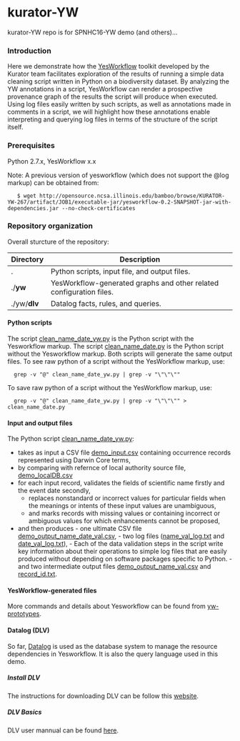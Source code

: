 kurator-YW
===========

kurator-YW repo is for SPNHC16-YW demo (and others)… 

### Introduction
Here we demonstrate how the [YesWorkflow](https://github.com/yesworkflow-org) toolkit developed by the Kurator team facilitates exploration of the results of running a simple data cleaning script written in Python on a biodiversity dataset. By analyzing the YW annotations in a script, YesWorkflow can render a prospective provenance graph of the results the script will produce when executed. Using log files easily written by such scripts, as well as annotations made in comments in a script, we will highlight how these annotations enable interpreting and querying log files in terms of the structure of the script itself. 

### Prerequisites

Python 2.7.x, YesWorkflow x.x

Note: A previous version of yesworkflow (which does not support the @log markup) can be obtained from:
```
   $ wget http://opensource.ncsa.illinois.edu/bamboo/browse/KURATOR-YW-267/artifact/JOB1/executable-jar/yesworkflow-0.2-SNAPSHOT-jar-with-dependencies.jar --no-check-certificates
```

### Repository organization

Overall sturcture of the repository: 

Directory            | Description
---------------------|------------
.                    | Python scripts, input file, and output files.
./**yw**             | YesWorkflow-generated graphs and other related configuration files.
./yw/**dlv**         | Datalog facts, rules, and queries.

#### Python scripts

The script [clean_name_date_yw.py](https://github.com/kurator-org/kurator-YW/blob/master/clean_name_date_yw.py) is the Python script with the Yesworkflow markup. The script [clean_name_date.py](https://github.com/kurator-org/kurator-YW/blob/master/clean_name_date.py) is the Python script without the Yesworkflow markup. Both scripts will generate the same output files. To see raw python of a script without the YesWorkflow markup, use: 
```
  grep -v "@" clean_name_date_yw.py | grep -v "\"\"\""
```
To save raw python of a script without the YesWorkflow markup, use: 
```
  grep -v "@" clean_name_date_yw.py | grep -v "\"\"\"" > clean_name_date.py
```

#### Input and output files
The Python script [clean_name_date_yw.py](https://github.com/kurator-org/kurator-YW/blob/master/clean_name_date_yw.py): 
- takes as input a CSV file [demo_input.csv](https://github.com/kurator-org/kurator-YW/blob/master/demo_input.csv) containing occurrence records represented using Darwin Core terms,
- by comparing with refernce of local authority source file, [demo_localDB.csv](https://github.com/kurator-org/kurator-YW/blob/master/demo_localDB.csv)
- for each input record, validates the fields of scientific name firstly and the event date secondly, 
   - replaces nonstandard or incorrect values for particular fields when the meanings or intents of these input values are unambiguous,
   - and marks records with missing values  or containing incorrect or ambiguous values for which enhancements cannot be proposed, 
- and then produces 
      - one ultimate CSV file [demo_output_name_date_val.csv](https://github.com/kurator-org/kurator-YW/blob/master/demo_output_name_date_val.csv),
      - two log files ([name_val_log.txt](https://github.com/kurator-org/kurator-YW/blob/master/name_val_log.txt) and [date_val_log.txt](https://github.com/kurator-org/kurator-YW/blob/master/date_val_log.txt)), 
         - Each of the data validation steps in the script write key information about their operations to simple log files that are easily produced without depending on software packages specific to Python. 
      - and two intermediate output files [demo_output_name_val.csv](https://github.com/kurator-org/kurator-YW/blob/master/demo_output_name_val.csv) and [record_id.txt](https://github.com/kurator-org/kurator-YW/blob/master/record_id.txt).

#### YesWorkflow-generated files
More commands and details about Yesworkflow can be found from [yw-prototypes](https://github.com/yesworkflow-org/yw-prototypes).

#### Datalog (DLV)
So far, [Datalog](http://www.dlvsystem.com/html/DLV_User_Manual.html) is used as the database system to manage the resource dependencies in Yesworkflow. It is also the query language used in this demo. 

##### Install DLV 
   The instructions for downloading DLV can be follow this [website](http://www.dlvsystem.com/dlv/). 

##### DLV Basics
   DLV user mannual can be found [here](http://www.dlvsystem.com/html/DLV_User_Manual.html).

